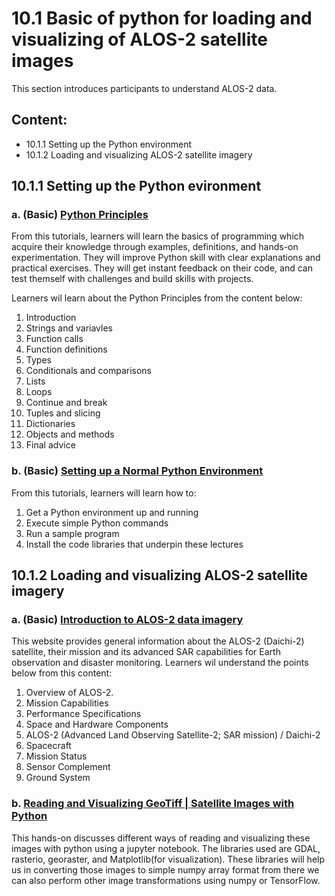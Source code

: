 # 10.1 Basic of python for loading and visualizing of ALOS-2 satellite images
This section introduces participants to understand ALOS-2 data.

## Content:
- 10.1.1 Setting up the Python environment 
- 10.1.2 Loading and visualizing ALOS-2 satellite imagery

## 10.1.1 Setting up the Python evironment 
### a. (Basic) [Python Principles](http://pythonprinciples.com/)

From this tutorials, learners will learn the basics of programming which acquire their knowledge through examples, definitions, and hands-on experimentation. They will improve Python skill with clear explanations and practical exercises. They will get instant feedback on their code, and can test themself with challenges and build skills with projects.

Learners wil learn about the Python Principles from the content below:
1. Introduction
2. Strings and variavles
3. Function calls
4. Function definitions
5. Types
6. Conditionals and comparisons
7. Lists
8. Loops
9. Continue and break
10. Tuples and slicing
11. Dictionaries
12. Objects and methods
13. Final advice

### b. (Basic) [Setting up a Normal Python Environment](https://pygis.io/docs/b_getting_started.html#overview)

From this tutorials, learners will learn how to:
1. Get a Python environment up and running
2. Execute simple Python commands
3. Run a sample program
4. Install the code libraries that underpin these lectures



## 10.1.2 Loading and visualizing ALOS-2 satellite imagery 
### a. (Basic) [Introduction to ALOS-2 data imagery](https://www.eoportal.org/satellite-missions/alos-2#alos-2-advanced-land-observing-satellite-2-sar-mission--daichi-2)

This website provides general information about the ALOS-2 (Daichi-2) satellite, their mission and its advanced SAR capabilities for Earth observation and disaster monitoring.
Learners wil understand the points below from this content:
1. Overview of ALOS-2.
2. Mission Capabilities
3. Performance Specifications
4. Space and Hardware Components
5. ALOS-2 (Advanced Land Observing Satellite-2; SAR mission) / Daichi-2
6. Spacecraft
7. Mission Status
8. Sensor Complement 
9. Ground System

### b. [Reading and Visualizing GeoTiff | Satellite Images with Python](https://towardsdatascience.com/reading-and-visualizing-geotiff-images-with-python-8dcca7a74510)

This hands-on discusses different ways of reading and visualizing these images with python using a jupyter notebook. The libraries used are GDAL, rasterio, georaster, and Matplotlib(for visualization). These libraries will help us in converting those images to simple numpy array format from there we can also perform other image transformations using numpy or TensorFlow.